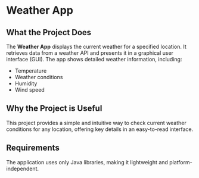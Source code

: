 # Weather App

## What the Project Does
The **Weather App** displays the current weather for a specified location. It retrieves data from a weather API and presents it in a graphical user interface (GUI). The app shows detailed weather information, including:

- Temperature
- Weather conditions
- Humidity
- Wind speed

## Why the Project is Useful
This project provides a simple and intuitive way to check current weather conditions for any location, offering key details in an easy-to-read interface.

## Requirements
The application uses only Java libraries, making it lightweight and platform-independent.
